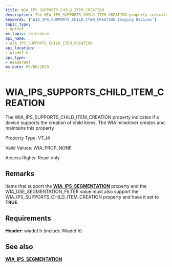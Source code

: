 ```yaml
---
title: WIA_IPS_SUPPORTS_CHILD_ITEM_CREATION
description: The WIA_IPS_SUPPORTS_CHILD_ITEM_CREATION property indicates if a device supports the creation of child items.
keywords: ["WIA_IPS_SUPPORTS_CHILD_ITEM_CREATION Imaging Devices"]
topic_type:
- apiref
ms.topic: reference
api_name:
- WIA_IPS_SUPPORTS_CHILD_ITEM_CREATION
api_location:
- Wiadef.h
api_type:
- HeaderDef
ms.date: 05/08/2023
---
```


# WIA_IPS_SUPPORTS_CHILD_ITEM_CREATION

The WIA_IPS_SUPPORTS_CHILD_ITEM_CREATION property indicates if a device supports the creation of child items. The WIA minidriver creates and maintains this property

Property Type: VT_I4

Valid Values: WIA_PROP_NONE

Access Rights: Read-only

## Remarks

Items that support the [**WIA_IPS_SEGMENTATION**](wia-ips-segmentation.md) property and the WIA_USE_SEGMENTATION_FILTER value must also support the WIA_IPS_SUPPORTS_CHILD_ITEM_CREATION property and have it set to **TRUE**.

## Requirements

**Header:** wiadef.h (include Wiadef.h)

## See also

[**WIA_IPS_SEGMENTATION**](wia-ips-segmentation.md)

